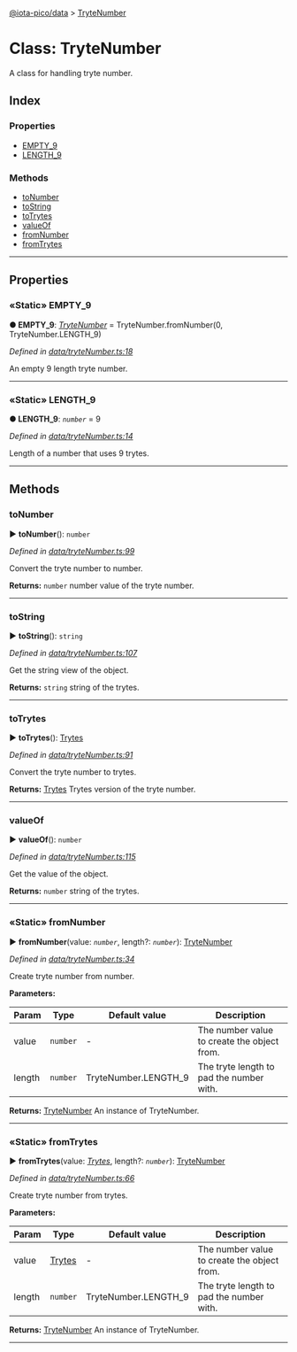 [@iota-pico/data](../README.md) > [TryteNumber](../classes/trytenumber.md)



# Class: TryteNumber


A class for handling tryte number.

## Index

### Properties

* [EMPTY_9](trytenumber.md#empty_9)
* [LENGTH_9](trytenumber.md#length_9)


### Methods

* [toNumber](trytenumber.md#tonumber)
* [toString](trytenumber.md#tostring)
* [toTrytes](trytenumber.md#totrytes)
* [valueOf](trytenumber.md#valueof)
* [fromNumber](trytenumber.md#fromnumber)
* [fromTrytes](trytenumber.md#fromtrytes)



---
## Properties
<a id="empty_9"></a>

### «Static» EMPTY_9

**●  EMPTY_9**:  *[TryteNumber](trytenumber.md)*  =  TryteNumber.fromNumber(0, TryteNumber.LENGTH_9)

*Defined in [data/tryteNumber.ts:18](https://github.com/iotaeco/iota-pico-data/blob/d947a68/src/data/tryteNumber.ts#L18)*



An empty 9 length tryte number.




___

<a id="length_9"></a>

### «Static» LENGTH_9

**●  LENGTH_9**:  *`number`*  = 9

*Defined in [data/tryteNumber.ts:14](https://github.com/iotaeco/iota-pico-data/blob/d947a68/src/data/tryteNumber.ts#L14)*



Length of a number that uses 9 trytes.




___


## Methods
<a id="tonumber"></a>

###  toNumber

► **toNumber**(): `number`



*Defined in [data/tryteNumber.ts:99](https://github.com/iotaeco/iota-pico-data/blob/d947a68/src/data/tryteNumber.ts#L99)*



Convert the tryte number to number.




**Returns:** `number`
number value of the tryte number.






___

<a id="tostring"></a>

###  toString

► **toString**(): `string`



*Defined in [data/tryteNumber.ts:107](https://github.com/iotaeco/iota-pico-data/blob/d947a68/src/data/tryteNumber.ts#L107)*



Get the string view of the object.




**Returns:** `string`
string of the trytes.






___

<a id="totrytes"></a>

###  toTrytes

► **toTrytes**(): [Trytes](trytes.md)



*Defined in [data/tryteNumber.ts:91](https://github.com/iotaeco/iota-pico-data/blob/d947a68/src/data/tryteNumber.ts#L91)*



Convert the tryte number to trytes.




**Returns:** [Trytes](trytes.md)
Trytes version of the tryte number.






___

<a id="valueof"></a>

###  valueOf

► **valueOf**(): `number`



*Defined in [data/tryteNumber.ts:115](https://github.com/iotaeco/iota-pico-data/blob/d947a68/src/data/tryteNumber.ts#L115)*



Get the value of the object.




**Returns:** `number`
string of the trytes.






___

<a id="fromnumber"></a>

### «Static» fromNumber

► **fromNumber**(value: *`number`*, length?: *`number`*): [TryteNumber](trytenumber.md)



*Defined in [data/tryteNumber.ts:34](https://github.com/iotaeco/iota-pico-data/blob/d947a68/src/data/tryteNumber.ts#L34)*



Create tryte number from number.


**Parameters:**

| Param | Type | Default value | Description |
| ------ | ------ | ------ | ------ |
| value | `number`  | - |   The number value to create the object from. |
| length | `number`  |  TryteNumber.LENGTH_9 |   The tryte length to pad the number with. |





**Returns:** [TryteNumber](trytenumber.md)
An instance of TryteNumber.






___

<a id="fromtrytes"></a>

### «Static» fromTrytes

► **fromTrytes**(value: *[Trytes](trytes.md)*, length?: *`number`*): [TryteNumber](trytenumber.md)



*Defined in [data/tryteNumber.ts:66](https://github.com/iotaeco/iota-pico-data/blob/d947a68/src/data/tryteNumber.ts#L66)*



Create tryte number from trytes.


**Parameters:**

| Param | Type | Default value | Description |
| ------ | ------ | ------ | ------ |
| value | [Trytes](trytes.md)  | - |   The number value to create the object from. |
| length | `number`  |  TryteNumber.LENGTH_9 |   The tryte length to pad the number with. |





**Returns:** [TryteNumber](trytenumber.md)
An instance of TryteNumber.






___


